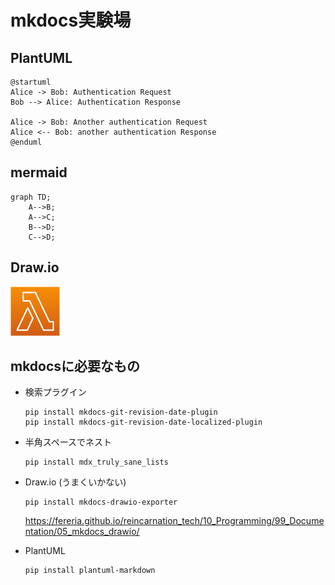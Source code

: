 # mkdocs実験場

## PlantUML

```plantuml
@startuml
Alice -> Bob: Authentication Request
Bob --> Alice: Authentication Response

Alice -> Bob: Another authentication Request
Alice <-- Bob: another authentication Response
@enduml
```

## mermaid 

```mermaid
graph TD;
    A-->B;
    A-->C;
    B-->D;
    C-->D;
```

## Draw.io

![](sample.drawio.png)

## mkdocsに必要なもの

* 検索プラグイン
  ```
  pip install mkdocs-git-revision-date-plugin
  pip install mkdocs-git-revision-date-localized-plugin
  ```

* 半角スペースでネスト
  ```
  pip install mdx_truly_sane_lists
  ```

* Draw.io (うまくいかない)
  ```
  pip install mkdocs-drawio-exporter
  ```
  https://fereria.github.io/reincarnation_tech/10_Programming/99_Documentation/05_mkdocs_drawio/

* PlantUML
  ```
  pip install plantuml-markdown
  ```
